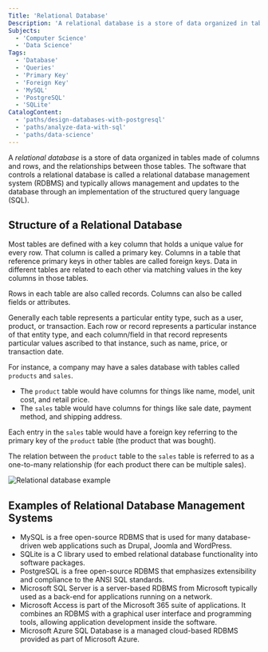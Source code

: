 ```yaml
---
Title: 'Relational Database'
Description: 'A relational database is a store of data organized in tables made of columns and rows, and the relationships between those tables.'
Subjects:
  - 'Computer Science'
  - 'Data Science'
Tags:
  - 'Database'
  - 'Queries'
  - 'Primary Key'
  - 'Foreign Key'
  - 'MySQL'
  - 'PostgreSQL'
  - 'SQLite'
CatalogContent:
  - 'paths/design-databases-with-postgresql'
  - 'paths/analyze-data-with-sql'
  - 'paths/data-science'
---
```


[relational database example]: https://raw.githubusercontent.com/Codecademy/docs/main/media/general-relational-database.png 'Example of a Relational Database'

A _relational database_ is a store of data organized in tables made of columns and rows, and the relationships between those tables.
The software that controls a relational database is called a relational database management system (RDBMS) and typically allows management and updates to the database through an implementation of the structured query language (SQL).

## Structure of a Relational Database

Most tables are defined with a key column that holds a unique value for every row. That column is called a primary key. Columns in a table that reference primary keys in other tables are called foreign keys. Data in different tables are related to each other via matching values in the key columns in those tables.

Rows in each table are also called records. Columns can also be called fields or attributes.

Generally each table represents a particular entity type, such as a user, product, or transaction. Each row or record represents a particular instance of that entity type, and each column/field in that record represents particular values ascribed to that instance, such as name, price, or transaction date.

For instance, a company may have a sales database with tables called `products` and `sales`.

- The `product` table would have columns for things like name, model, unit cost, and retail price.
- The `sales` table would have columns for things like sale date, payment method, and shipping address.

Each entry in the `sales` table would have a foreign key referring to the primary key of the `product` table (the product that was bought).

The relation between the `product` table to the `sales` table is referred to as a one-to-many relationship (for each product there can be multiple sales).

![Relational database example]

## Examples of Relational Database Management Systems

- MySQL is a free open-source RDBMS that is used for many database-driven web applications such as Drupal, Joomla and WordPress.
- SQLite is a C library used to embed relational database functionality into software packages.
- PostgreSQL is a free open-source RDBMS that emphasizes extensibility and compliance to the ANSI SQL standards.
- Microsoft SQL Server is a server-based RDBMS from Microsoft typically used as a back-end for applications running on a network.
- Microsoft Access is part of the Microsoft 365 suite of applications. It combines an RDBMS with a graphical user interface and programming tools, allowing application development inside the software.
- Microsoft Azure SQL Database is a managed cloud-based RDBMS provided as part of Microsoft Azure.
